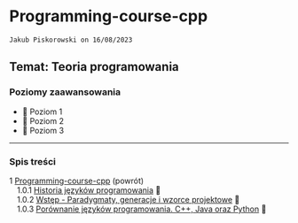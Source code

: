# Programming-course-cpp

`Jakub Piskorowski on 16/08/2023`

## Temat: Teoria programowania

### Poziomy zaawansowania

- &#x1F4D2; Poziom 1
- &#x1F4D7; Poziom 2
- &#x1F4D5; Poziom 3
  
---

### Spis treści

1 [Programming-course-cpp](/README.md) (powrót) \
&emsp;1.0.1 [Historia języków programowania](1-0-1-historia-jezykow/README.md) &#x1F4D2; \
&emsp;1.0.2 [Wstęp - Paradygmaty, generacje i wzorce projektowe](1-0-2-paradygmaty-generacje-wzorce/README.md) &#x1F4D2; \
&emsp;1.0.3 [Porównanie języków programowania. C++, Java oraz Python](1-0-3-porownanie-jezykow/README.md) &#x1F4D2;
